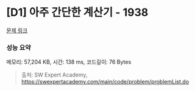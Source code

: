 # [D1] 아주 간단한 계산기 - 1938 

[문제 링크](https://swexpertacademy.com/main/code/problem/problemDetail.do?contestProbId=AV5PjsYKAMIDFAUq) 

### 성능 요약

메모리: 57,204 KB, 시간: 138 ms, 코드길이: 76 Bytes



> 출처: SW Expert Academy, https://swexpertacademy.com/main/code/problem/problemList.do